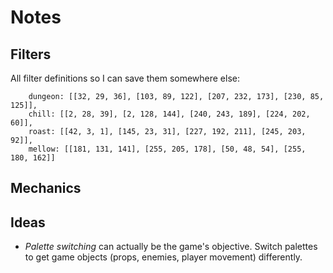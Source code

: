 # Notes

## Filters
All filter definitions so I can save them somewhere else:
```
    dungeon: [[32, 29, 36], [103, 89, 122], [207, 232, 173], [230, 85, 125]],
    chill: [[2, 28, 39], [2, 128, 144], [240, 243, 189], [224, 202, 60]],
    roast: [[42, 3, 1], [145, 23, 31], [227, 192, 211], [245, 203, 92]],
    mellow: [[181, 131, 141], [255, 205, 178], [50, 48, 54], [255, 180, 162]]
```

## Mechanics

## Ideas
- *Palette switching* can actually be the game's objective. Switch palettes to get game objects (props, enemies, player movement) differently.